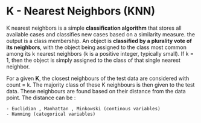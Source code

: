 # K - Nearest Neighbors (KNN)

K nearest neighbors is a simple **classification algorithm** that stores all available cases and classifies new cases based on a similarity measure.
the output is a class membership. An object is **classified by a plurality vote of its neighbors**, with the object being assigned to 
the class most common among its k nearest neighbors (k is a positive integer, typically small). 
If k = 1, then the object is simply assigned to the class of that single nearest neighbor.

For a given **K**, the closest neighbours of the test data are considered with count = k. The majority class of these K neighbours
is then given to the test data.
These neighbours are found based on their distance from the data point.
The distance can be :

    - Euclidian , Manhattan , Minkowski (continous variables)
    - Hamming (categorical variables)
    

